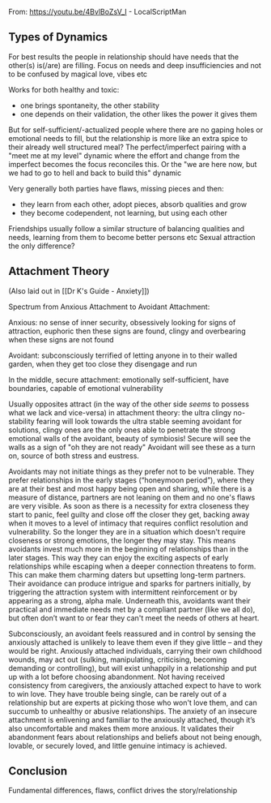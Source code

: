 From: https://youtu.be/4BvlBoZsV_I - LocalScriptMan


## Types of Dynamics

For best results the people in relationship should have needs that the other(s) is(/are) are filling.
Focus on needs and deep insufficiencies and not to be confused by magical love, vibes etc

Works for both healthy and toxic: 
- one brings spontaneity, the other stability
- one depends on their validation, the other likes the power it gives them

But for self-sufficient/-actualized people where there are no gaping holes or emotional needs to fill, but the relationship is more like an extra spice to their already well structured meal?
The perfect/imperfect pairing with a "meet me at my level" dynamic where the effort and change from the imperfect becomes the focus reconciles this.
Or the "we are here now, but we had to go to hell and back to build this" dynamic

Very generally both parties have flaws, missing pieces and then:
- they learn from each other, adopt pieces, absorb qualities and grow
- they become codependent, not learning, but using each other

Friendships usually follow a similar structure of balancing qualities and needs, learning from them to become better persons etc
Sexual attraction the only difference?

## Attachment Theory

(Also laid out in [[Dr K's Guide - Anxiety]])

Spectrum from Anxious Attachment to Avoidant Attachment:

Anxious: no sense of inner security, obsessively looking for signs of attraction, euphoric then these signs are found, clingy and overbearing when these signs are not found

Avoidant: subconsciously terrified of letting anyone in to their walled garden, when they get too close they disengage and run

In the middle, secure attachment: emotionally self-sufficient, have boundaries, capable of emotional vulnerability 

Usually opposites attract (in the way of the other side *seems* to possess what we lack and vice-versa) in attachment theory: the ultra clingy no-stability fearing will look towards the ultra stable seeming avoidant for solutions, clingy ones are the only ones able to penetrate the strong emotional walls of the avoidant, beauty of symbiosis!
Secure will see the walls as a sign of "oh they are not ready"
Avoidant will see these as a turn on, source of both stress and eustress.

Avoidants may not initiate things as they prefer not to be vulnerable. They prefer relationships in the early stages (“honeymoon period”), where they are at their best and most happy being open and sharing, while there is a measure of distance, partners are not leaning on them and no one's flaws are very visible. As soon as there is a necessity for extra closeness they start to panic, feel guilty and close off the closer they get, backing away when it moves to a level of intimacy that requires conflict resolution and vulnerability. So the longer they are in a situation which doesn't require closeness or strong emotions, the longer they may stay. This means avoidants invest much more in the beginning of relationships than in the later stages. This way they can enjoy the exciting aspects of early relationships while escaping when a deeper connection threatens to form. This can make them charming daters but upsetting long-term partners. Their avoidance can produce intrigue and sparks for partners initially, by triggering the attraction system with intermittent reinforcement or by appearing as a strong, alpha male. Underneath this, avoidants want their practical and immediate needs met by a compliant partner (like we all do), but often don’t want to or fear they can't meet the needs of others at heart.

Subconsciously, an avoidant feels reassured and in control by sensing the anxiously attached is unlikely to leave them even if they give little – and they would be right. Anxiously attached individuals, carrying their own childhood wounds, may act out (sulking, manipulating, criticising, becoming demanding or controlling), but will exist unhappily in a relationship and put up with a lot before choosing abandonment. Not having received consistency from caregivers, the anxiously attached expect to have to work to win love. They have trouble being single, can be rarely out of a relationship but are experts at picking those who won't love them, and can succumb to unhealthy or abusive relationships. The anxiety of an insecure attachment is enlivening and familiar to the anxiously attached, though it’s also uncomfortable and makes them more anxious. It validates their abandonment fears about relationships and beliefs about not being enough, lovable, or securely loved, and little genuine intimacy is achieved.

## Conclusion

Fundamental differences, flaws, conflict drives the story/relationship